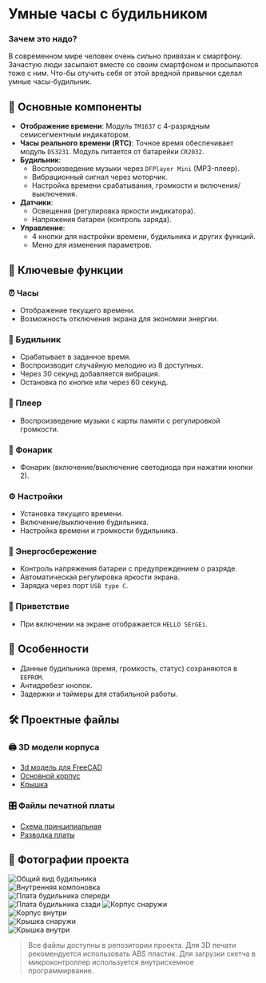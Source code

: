 # Умные часы с будильником 

### Зачем это надо? 
В современном мире человек очень сильно привязан к смартфону. Зачастую люди засыпают вместе со своим смартфоном и просыпаются тоже с ним. Что-бы отучить себя от этой вредной привычки сделал умные часы-будильник.

## 📌 Основные компоненты
- **Отображение времени**: Модуль `TM1637` с 4-разрядным семисегментным индикатором.
- **Часы реального времени (RTC)**: Точное время обеспечивает модуль `DS3231`. Модуль питается от батарейки `CR2032`.
- **Будильник**:
  - Воспроизведение музыки через `DFPlayer Mini` (MP3-плеер).
  - Вибрационный сигнал через моторчик.
  - Настройка времени срабатывания, громкости и включения/выключения.
- **Датчики**:
  - Освещения (регулировка яркости индикатора).
  - Напряжения батареи (контроль заряда).
- **Управление**:
  - 4 кнопки для настройки времени, будильника и других функций.
  - Меню для изменения параметров.

## 🚀 Ключевые функции
### ⏰ Часы
- Отображение текущего времени.
- Возможность отключения экрана для экономии энергии.

### 🔔 Будильник
- Срабатывает в заданное время.
- Воспроизводит случайную мелодию из 8 доступных.
- Через 30 секунд добавляется вибрация.
- Остановка по кнопке или через 60 секунд.

### 🎵 Плеер
- Воспроизведение музыки с карты памяти с регулировкой громкости.

### 🔦 Фонарик
- Фонарик (включение/выключение светодиода при нажатии кнопки 2).


### ⚙️ Настройки
- Установка текущего времени.
- Включение/выключение будильника.
- Настройка времени и громкости будильника.

### 🔋 Энергосбережение
- Контроль напряжения батареи с предупреждением о разряде.
- Автоматическая регулировка яркости экрана.
- Зарядка через порт `USB type C`.

### 👋 Приветствие
- При включении на экране отображается `HELLO SErGEi`.

## 🌟 Особенности
- Данные будильника (время, громкость, статус) сохраняются в `EEPROM`.
- Антидребезг кнопок.
- Задержки и таймеры для стабильной работы.

## 🛠️ Проектные файлы
### 🖨️ 3D модели корпуса
- [3d модель для FreeCAD](./free_cad/enclosure.FCStd)
- [Основной корпус](./free_cad/box.stl)
- [Крышка](./free_cad/lid.stl)

### 🎛️ Файлы печатной платы
- [Схема принципиальная](./easy_eda/Alarm_clock.json)
- [Разводка платы](./easy_eda/PCB_Alarm_clock.json)

## 📸 Фотографии проекта
 ![Общий вид будильника](photo/overview.JPG)  
 ![Внутренняя компоновка](photo/internal_layout.JPG)  
 ![Плата будильника спереди](photo/pcb_front.JPG)  
 ![Плата будильника сзади](photo/pcb_rear.JPG)
 ![Корпус снаружи](photo/box_external.JPG)  
 ![Корпус внутри](photo/box_internal.JPG)  
 ![Крышка снаружи](photo/cover_external.JPG)  
 ![Крышка внутри](photo/cover_internal.JPG)  

> Все файлы доступны в репозитории проекта. Для 3D печати рекомендуется использовать ABS пластик. Для загрузки скетча в микроконтроллер используется внутрисхемное программирвание. 